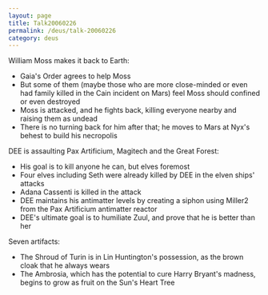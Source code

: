 ```yaml
---
layout: page
title: Talk20060226
permalink: /deus/talk-20060226
category: deus
---
```

William Moss makes it back to Earth:
* Gaia's Order agrees to help Moss
* But some of them (maybe those who are more close-minded or even had family killed in the Cain incident on Mars) feel Moss should confined or even destroyed
* Moss is attacked, and he fights back, killing everyone nearby and raising them as undead
* There is no turning back for him after that; he moves to Mars at Nyx's behest to build his necropolis

DEE is assaulting Pax Artificium, Magitech and the Great Forest:
* His goal is to kill anyone he can, but elves foremost
* Four elves including Seth were already killed by DEE in the elven ships' attacks
* Adana Cassenti is killed in the attack
* DEE maintains his antimatter levels by creating a siphon using Miller2 from the Pax Artificium antimatter reactor
* DEE's ultimate goal is to humiliate Zuul, and prove that he is better than her

Seven artifacts:
* The Shroud of Turin is in Lin Huntington's possession, as the brown cloak that he always wears
* The Ambrosia, which has the potential to cure Harry Bryant's madness, begins to grow as fruit on the Sun's Heart Tree
